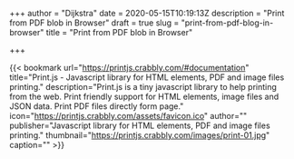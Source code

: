 +++
author = "Dijkstra"
date = 2020-05-15T10:19:13Z
description = "Print from PDF blob in Browser"
draft = true
slug = "print-from-pdf-blog-in-browser"
title = "Print from PDF blob in Browser"

+++


{{< bookmark url="https://printjs.crabbly.com/#documentation" title="Print.js - Javascript library for HTML elements, PDF and image files printing." description="Print.js is a tiny javascript library to help printing from the web. Print friendly support for HTML elements, image files and JSON data. Print PDF files directly form page." icon="https://printjs.crabbly.com/assets/favicon.ico" author="" publisher="Javascript library for HTML elements, PDF and image files printing." thumbnail="https://printjs.crabbly.com/images/print-01.jpg" caption="" >}}



